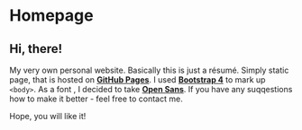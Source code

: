 # Homepage

## Hi, there!

My very own personal website. Basically this is just a résumé.
Simply static page, that is hosted on [**GitHub Pages**](https://pages.github.com/).
I used [**Bootstrap 4**](https://getbootstrap.com/) to mark up `<body>`.
As a font , I decided to take [**Open Sans**](https://fonts.google.com/specimen/Open+Sans).
If you have any suqqestions how to make it better - feel free to contact me.

Hope, you will like it!
